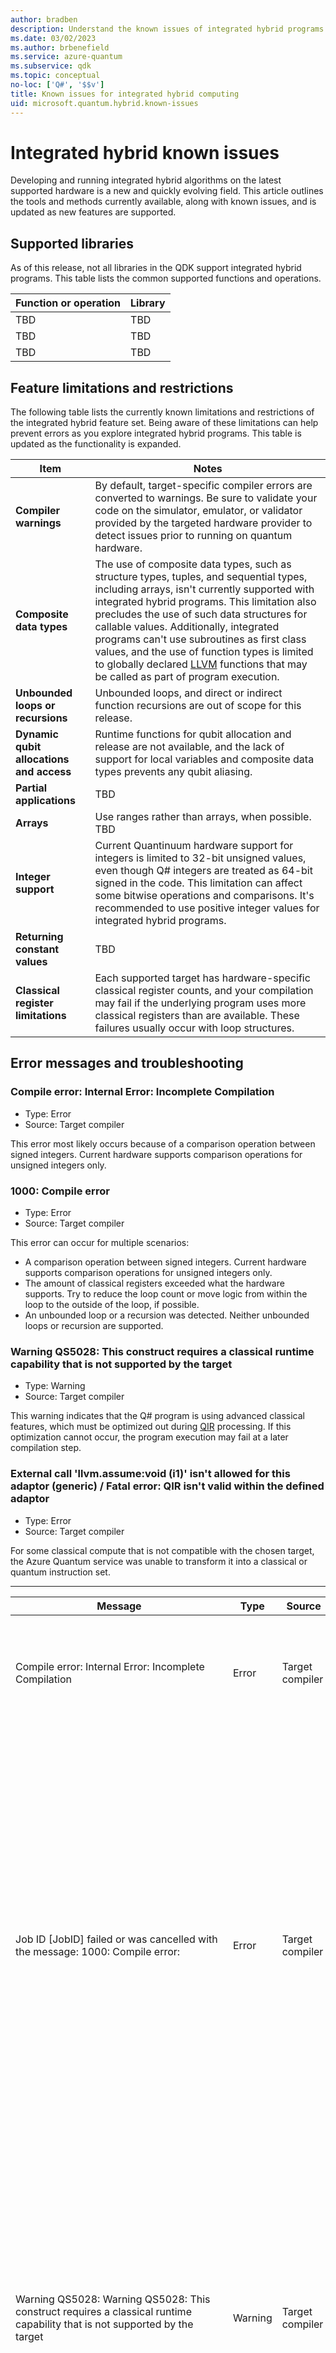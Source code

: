 ```yaml
---
author: bradben
description: Understand the known issues of integrated hybrid programs with Q# and the QDK and supported hardware.
ms.date: 03/02/2023
ms.author: brbenefield
ms.service: azure-quantum
ms.subservice: qdk
ms.topic: conceptual
no-loc: ['Q#', '$$v']
title: Known issues for integrated hybrid computing
uid: microsoft.quantum.hybrid.known-issues
---
```


# Integrated hybrid known issues

Developing and running integrated hybrid algorithms on the latest supported hardware is a new and quickly evolving field. This article outlines the tools and methods currently available, along with known issues, and is updated as new features are supported.

## Supported libraries

As of this release, not all libraries in the QDK support integrated hybrid programs. This table lists the common supported functions and operations.

| Function or operation | Library |
| --- | --- |
| TBD | TBD |
| TBD | TBD |
| TBD | TBD |

## Feature limitations and restrictions

The following table lists the currently known limitations and restrictions of the integrated hybrid feature set. Being aware of these limitations can help prevent errors as you explore integrated hybrid programs. This table is updated as the functionality is expanded.

| Item | Notes |
| --- | --- |
| **Compiler warnings** | By default, target-specific compiler errors are converted to warnings.  Be sure to validate your code on the simulator, emulator, or validator provided by the targeted hardware provider to detect issues prior to running on quantum hardware. |
| **Composite data types** | The use of composite data types, such as structure types, tuples, and sequential types, including arrays, isn't currently supported with integrated hybrid programs. This limitation also precludes the use of such data structures for callable values. Additionally, integrated programs can't use subroutines as first class values, and the use of function types is limited to globally declared [LLVM](https://llvm.org/) functions that may be called as part of program execution. |
| **Unbounded loops or recursions** | Unbounded loops, and direct or indirect function recursions are out of scope for this release. |
| **Dynamic qubit allocations and access** | Runtime functions for qubit allocation and release are not available, and the lack of support for local variables and composite data types prevents any qubit aliasing. |
| **Partial applications** | TBD |
| **Arrays** | Use ranges rather than arrays, when possible. TBD |
| **Integer support** | Current Quantinuum hardware support for integers is limited to 32-bit unsigned values, even though Q# integers are treated as 64-bit signed in the code. This limitation can affect some bitwise operations and comparisons. It's recommended to use positive integer values for integrated hybrid programs. |
| **Returning constant values** | TBD |
| **Classical register limitations** | Each supported target has hardware-specific classical register counts, and your compilation may fail if the underlying program uses more classical registers than are available. These failures usually occur with loop structures. |

## Error messages and troubleshooting

### Compile error: Internal Error: Incomplete Compilation 

- Type: Error
- Source: Target compiler

This error most likely occurs because of a comparison operation between signed integers. Current hardware supports comparison operations for unsigned integers only.

### 1000: Compile error

- Type: Error
- Source: Target compiler

This error can occur for multiple scenarios:

- A comparison operation between signed integers. Current hardware supports comparison operations for unsigned integers only.
- The amount of classical registers exceeded what the hardware supports. Try to reduce the loop count or move logic from within the loop to the outside of the loop, if possible.
- An unbounded loop or a recursion was detected. Neither unbounded loops or recursion are supported.

### Warning QS5028: This construct requires a classical runtime capability that is not supported by the target

- Type: Warning
- Source: Target compiler

This warning indicates that the Q# program is using advanced classical features, which must be optimized out during [QIR](xref:microsoft.quantum.concepts.qir) processing. If this optimization cannot occur, the program execution may fail at a later compilation step.

### External call 'llvm.assume:void (i1)' isn't allowed for this adaptor (generic) / Fatal error: QIR isn't valid within the defined adaptor

- Type: Error
- Source: Target compiler

For some classical compute that is not compatible with the chosen target, the Azure Quantum service was unable to transform it into a classical or quantum instruction set.


----------------------------------------------------------------------------------------------------


| Message | Type | Source | Notes |
| --- | --- |--- | --- |
| Compile error: Internal Error: Incomplete Compilation | Error | Target compiler | Quantinuum hardware supports comparison operations for unsigned integers only. |
| Job ID \[JobID\] failed or was cancelled with the message: 1000: Compile error:  | Error | Target compiler |- Quantinuum hardware supports comparison operations for unsigned integers only.<br>- The amount of classical registers exceeded what the hardware supports. Try to reduce the loop count or move logic from within the loop to the outside of the loop, if possible.<br>- Neither unbounded loops or recursion are supported. |
| Warning QS5028: Warning QS5028: This construct requires a classical runtime capability that is not supported by the target  | Warning |Target compiler | This warning indicates that the Q# program is using advanced classical features, which must be optimized out during [QIR](xref:microsoft.quantum.concepts.qir) processing. If this optimization cannot occur, the program execution may fail at a later compilation step. |
| Job ID \[JobId\] failed or was cancelled with the message: <br>error - /controller/artifacts/labeledQir.bc:10257,61 - External call 'llvm.assume:void (i1)' isn't allowed for this adaptor (generic). <br>error - /controller/artifacts/labeledQir.bc:10257,61 - Fatal error: QIR isn't valid within the defined adaptor | Error | Target compiler | For some classical compute that is not compatible with the chosen target, the Azure Quantum service was unable to transform it into a classical or quantum instruction set. |
| Job ID \[JobID\] failed or was cancelled with the message: 1000: Compile error:  **Exceeded max allowed number of classical registers** | Error | Azure Quantum service | TBD |
| Warning QS5027: The callable {0} requires runtime capabilities which are not supported by the target {1}. | Warning |TBD | TBD |
| Warning QS5026: "The variable \"{0}\" cannot be reassigned here." + "In conditional blocks that depend on a measurement result, the target {1} only supports reassigning variables that were declared within the block." | Warning |TBD | TBD |
| Warning QS5025: "A return statement cannot be used here." + "The target {0} doesn't support return statements in conditional blocks that depend on a measurement result." | Warning |TBD | TBD |
| Warning QS5024: "Measurement results cannot be compared here." + "The target {0} only supports comparing measurement results as part of the condition of an if- or elif-statement in an operation." | Warning |TBD | TBD |
| Warning QS5023: "The target {0} doesn't support comparing measurement results." | Warning |TBD | TBD |

